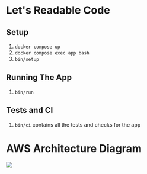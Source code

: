 # Let's Readable Code
## Setup
1. `docker compose up`
2. `docker compose exec app bash`
3. `bin/setup`

## Running The App
1. `bin/run`

## Tests and CI
1. `bin/ci` contains all the tests and checks for the app

# AWS Architecture Diagram
![](./docs/aws_architecture_diagram.drawio.svg)